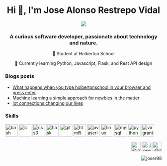 <h1 align="center">Hi 👋, I'm Jose Alonso Restrepo Vidal</h1>
<p align="center"><img src="https://images.unsplash.com/photo-1600368502250-105693c33244?ixlib=rb-1.2.1&ixid=eyJhcHBfaWQiOjEyMDd9&auto=format&fit=crop&w=500&q=60"></p>
<h3 align="center">A curious software developer, passionate about technology and nature.</h3>



<p align="center"> 🔭 Student at Holberton School</p>

<p align="center">🌱 Currently learning Python, Javascript, Flask, and Rest API design</p>


### Blogs posts
<!-- BLOG-POST-LIST:START -->
<ul>
<li><a href="https://medium.com/swlh/what-happens-when-you-type-holbertonschool-com-in-your-browser-and-press-enter-ec11bd883875" align="left">What happens when you type holbertonschool in your browser and press enter</a><br></li>

<li><a href="https://medium.com/swlh/machine-learning-a-simple-approach-for-newbies-in-the-matter-b262cbb33315" align="left">Machine learning a simple approach for newbies in the matter</a></li>

<li><a href="https://medium.com/ai-in-plain-english/iot-connections-changing-our-lives-478672dd7f3e" align="left">Iot connections changing our lives</a></li>
</ul>
<!-- BLOG-POST-LIST:END -->


### Skills
<p align="left"><img src="https://www.vectorlogo.zone/logos/gnu_bash/gnu_bash-icon.svg" alt="bash" width="40" height="40"/> <img src="https://devicons.github.io/devicon/devicon.git/icons/c/c-original.svg" alt="c" width="40" height="40"/> <img src="https://devicons.github.io/devicon/devicon.git/icons/css3/css3-original-wordmark.svg" alt="css3" width="40" height="40"/> <img src="https://www.vectorlogo.zone/logos/pocoo_flask/pocoo_flask-icon.svg" alt="flask" width="40" height="40"/> <img src="https://www.vectorlogo.zone/logos/git-scm/git-scm-icon.svg" alt="git" width="40" height="40"/> <img src="https://devicons.github.io/devicon/devicon.git/icons/html5/html5-original-wordmark.svg" alt="html5" width="40" height="40"/> <img src="https://devicons.github.io/devicon/devicon.git/icons/javascript/javascript-original.svg" alt="javascript" width="40" height="40"/> <img src="https://devicons.github.io/devicon/devicon.git/icons/linux/linux-original.svg" alt="linux" width="40" height="40"/> <img src="https://devicons.github.io/devicon/devicon.git/icons/mysql/mysql-original-wordmark.svg" alt="mysql" width="40" height="40"/> <img src="https://devicons.github.io/devicon/devicon.git/icons/python/python-original.svg" alt="python" width="40" height="40"/> <img src="https://www.vectorlogo.zone/logos/vagrantup/vagrantup-icon.svg" alt="vagrant" width="40" height="40"/></p>


<p align="right">
<a href="https://twitter.com/@josealonsorv" target="blank"><img align="center" src="https://cdn.jsdelivr.net/npm/simple-icons@3.0.1/icons/twitter.svg" alt="@josealonsorv" height="30" width="30" /></a>
<a href="https://linkedin.com/in/joserestrepo98/" target="blank"><img align="center" src="https://cdn.jsdelivr.net/npm/simple-icons@3.0.1/icons/linkedin.svg" alt="joserestrepo98" height="30" width="30" /></a>
<a href="https://medium.com/@jrestrepovidal" target="blank"><img align="center" src="https://cdn.jsdelivr.net/npm/simple-icons@3.0.1/icons/medium.svg" alt="@jrestrepovidal" height="30" width="30" /></a>
</p>
<p align="right"> <img src="https://komarev.com/ghpvc/?username=joser98" alt="joser98" /> </p>
